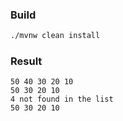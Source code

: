 ### Build 

```bash
./mvnw clean install 
```

### Result

```
50 40 30 20 10
50 30 20 10
4 not found in the list
50 30 20 10
```
